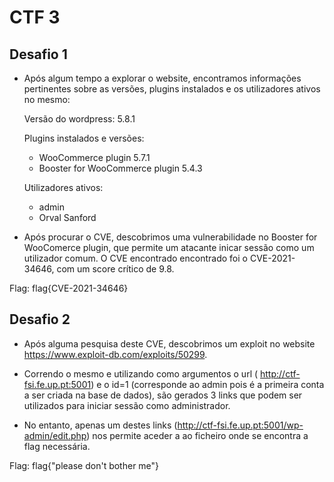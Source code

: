 # CTF 3

## Desafio 1

- Após algum tempo a explorar o website, encontramos informações pertinentes sobre as versões, plugins instalados e os utilizadores ativos no mesmo:

    Versão do wordpress: 5.8.1

    Plugins instalados e versões:
    - WooCommerce plugin 5.7.1
    - Booster for WooCommerce plugin 5.4.3

    Utilizadores ativos:
    - admin
    - Orval Sanford

- Após procurar o CVE, descobrimos uma vulnerabilidade no Booster for WooComerce plugin, que permite um atacante inicar sessão como um utilizador comum. O CVE encontrado encontrado foi o CVE-2021-34646, com um score crítico de 9.8.

Flag: flag{CVE-2021-34646}

## Desafio 2

- Após alguma pesquisa deste CVE, descobrimos um exploit no website https://www.exploit-db.com/exploits/50299. 

- Correndo o mesmo e utilizando como argumentos o url ( http://ctf-fsi.fe.up.pt:5001) e o id=1 (corresponde ao admin pois é a primeira conta a ser criada na base de dados), são gerados 3 links que podem ser utilizados para iniciar sessão como administrador.

- No entanto, apenas um destes links (http://ctf-fsi.fe.up.pt:5001/wp-admin/edit.php) nos permite aceder a ao ficheiro onde se encontra a flag necessária.

Flag: flag{"please don't bother me"}


